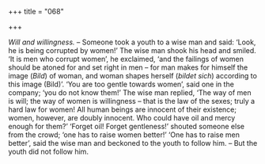 +++
title = "068"

+++

*Will and willingness.* – Someone took a youth to a wise man and said: ‘Look, he is being corrupted by women\!’ The wise man shook his head and smiled. ‘It is men who corrupt women’, he exclaimed, ‘and the failings of women should be atoned for and set right in men – for man makes for himself the image \(*Bild*\) of woman, and woman shapes herself \(*bildet sich*\) according to this image \(Bild\)’. ‘You are too gentle towards women’, said one in the company; ‘you do not know them\!’ The wise man replied, ‘The way of men is will; the way of women is willingness – that is the law of the sexes; truly a hard law for women\! All human beings are innocent of their existence; women, however, are doubly innocent. Who could have oil and mercy enough for them?’ ‘Forget oil\! Forget gentleness\!’ shouted someone else from the crowd; ‘one has to raise women better\!’ ‘One has to raise men better’, said the wise man and beckoned to the youth to follow him. – But the youth did not follow him.


